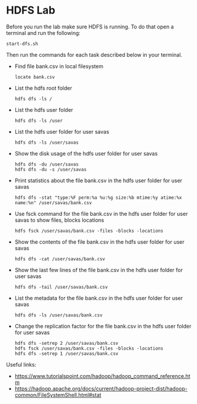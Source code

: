 # HDFS Lab
Before you run the lab make sure HDFS is running. To do that open a terminal and run the following:
```
start-dfs.sh
```

Then run the commands for each task described below in your terminal.

- Find file bank.csv in local filesystem
    
    ```
    locate bank.csv
    ```

- List the hdfs root folder
    ```
    hdfs dfs -ls /
    ```

- List the hdfs user folder
    ```
    hdfs dfs -ls /user
    ```

- List the hdfs user folder for user savas
    ```
    hdfs dfs -ls /user/savas
    ```

- Show the disk usage of the hdfs user folder for user savas
    ```
    hdfs dfs -du /user/savas
    hdfs dfs -du -s /user/savas
    ```

- Print statistics about the file bank.csv in the hdfs user folder for user savas
    ```
    hdfs dfs -stat "type:%F perm:%a %u:%g size:%b mtime:%y atime:%x name:%n" /user/savas/bank.csv
    ```

- Use fsck command for the file bank.csv in the hdfs user folder for user savas to show files, blocks locations
    ```
    hdfs fsck /user/savas/bank.csv -files -blocks -locations
    ```

- Show the contents of the file bank.csv in the hdfs user folder for user savas
    ```
    hdfs dfs -cat /user/savas/bank.csv
    ```

- Show the last few lines of the file bank.csv in the hdfs user folder for user savas
    ```
    hdfs dfs -tail /user/savas/bank.csv
    ```

- List the metadata for the file bank.csv in the hdfs user folder for user savas
    ```
    hdfs dfs -ls /user/savas/bank.csv
    ```

- Change the replication factor for the file bank.csv in the hdfs user folder for user savas
    ```
    hdfs dfs -setrep 2 /user/savas/bank.csv
    hdfs fsck /user/savas/bank.csv -files -blocks -locations
    hdfs dfs -setrep 1 /user/savas/bank.csv
    ```

Useful links: 
- https://www.tutorialspoint.com/hadoop/hadoop_command_reference.htm
- https://hadoop.apache.org/docs/current/hadoop-project-dist/hadoop-common/FileSystemShell.html#stat
